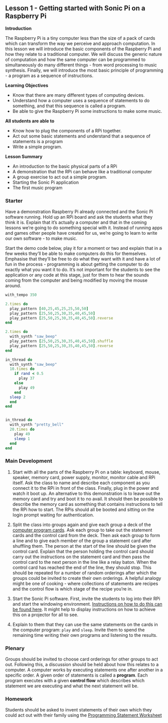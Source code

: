 ## Lesson 1 - Getting started with Sonic Pi on a Raspberry Pi

**Introduction**

The Raspberry Pi is a tiny computer less than the size of a pack of cards which can transform the way we perceive and approach computation. In this lesson we will introduce the basic components of the Raspberry Pi and how they relate to a traditional computer. We will discuss the generic nature of computation and how the same computer can be programmed to simultaneously do many different things - from word processing to music synthesis. Finally, we will introduce the most basic principle of programming - a program as a sequence of instructions.

**Learning Objectives**

- Know that there are many different types of computing devices.
- Understand how a computer uses a sequence of statements to do something, and that this sequence is called a program. 
- Be able to give the Raspberry Pi some instructions to make some music.

**All students are able to**

- Know how to plug the components of a RPi together.
- Act out some basic statements and understand that a sequence of statements is a program
- Write a simple program.

**Lesson Summary**

- An introduction to the basic physical parts of a RPi
- A demonstration that the RPi can behave like a traditional computer 
- A group exercise to act out a simple program.
- Starting the Sonic Pi application
- The first music program

### Starter

Have a demonstration Raspberry Pi already connected and the Sonic Pi software running. Hold up an RPi board and ask the students what they think it is. Explain that it’s actually a computer and that in the coming lessons we’re going to do something special with it. Instead of running apps and games other people have created for us, we’re going to learn to write our own software - to make music. 

Start the demo code below, play it for a moment or two and explain that in a few weeks they’ll be able to make computers do this for themselves. Emphasise that they’ll be free to do what they want with it and have a lot of fun in the process - programming is about getting the computer to do exactly what you want it to do. It’s not important for the students to see the application or any code at this stage, just for them to hear the sounds coming from the computer and being modified by moving the mouse around.

```ruby
with_tempo 350
2.times do  play_pattern [40,25,45,25,25,50,50]  play_pattern [25,50,25,30,35,40,45,50]  play_pattern [25,50,25,30,35,40,45,50].reverseend2.times do  with_synth "saw_beep"  play_pattern [25,50,25,30,35,40,45,50].shuffle  play_pattern [25,50,25,30,35,40,45,50].reverseend
in_thread do  with_synth "saw_beep"  10.times do    if rand < 0.5      play 37    else      play 49    end
  sleep 2 
  endend
in_thread do  with_synth "pretty_bell"  20.times do    play 49    sleep 1 
  endend```

### Main Development

1. Start with all the parts of the Raspberry Pi on a table: keyboard, mouse, speaker, memory card, power supply, monitor, monitor cable and RPi itself. Ask the class to name and describe each component as you connect it to the RPi in front of the class. Finally, plug in the power and watch it boot up. An alternative to this demonstration is to leave out the memory card and try and boot it to no avail. It should then be possible to describe the memory card as something that contains instructions to tell the RPi how to start. The RPis should all be booted and sitting on the login prompt waiting for authentication.

2. Split the class into groups again and give each group a deck of the [computer program cards](). Ask each group to take out the statement cards and the control card from the deck. Then ask each group to form a line and to give each member of the group a statement card after shuffling them. The person at the start of the line should be given the control card. Explain that the person holding the control card should carry out the instructions on the statement card and then pass the control card to the next person in the line like a relay baton. When the control card has reached the end of the line, they should stop. This should be repeated for a number of random orderings after which the groups could be invited to create their own orderings. A helpful analogy might be one of cooking - where collections of statements are recipes and the control flow is which stage of the recipe you’re in.

3. Start the Sonic Pi software. First, invite the students to log into their RPi and start the windowing environment. [Instructions on how to do this can be found here](../Lesson-1/Connecting-RPi). It might help to display instructions on how to achieve this on a projector for all to see.

4. Explain to them that they can use the same statements on the cards in the computer program: `play` and `sleep`. Invite them to spend the remaining time writing their own programs and listening to the results.

### Plenary

Groups should be invited to choose card orderings for other groups to act out. Following this, a discussion should be held about how this relates to a computer. A computer works by executing statements one after another in a specific order. A given order of statements is called a **program**. Each program executes with a given **control flow** which describes which statement we are executing and what the next statement will be.

### Homework

Students should be asked to invent statements of their own which they could act out with their family using the [Programming Statement Worksheet]()

